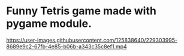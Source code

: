 # Funny Tetris game made with pygame module.








https://user-images.githubusercontent.com/125838640/229303995-8689e9c2-67fb-4e85-b06b-a343c35c8ef1.mp4

